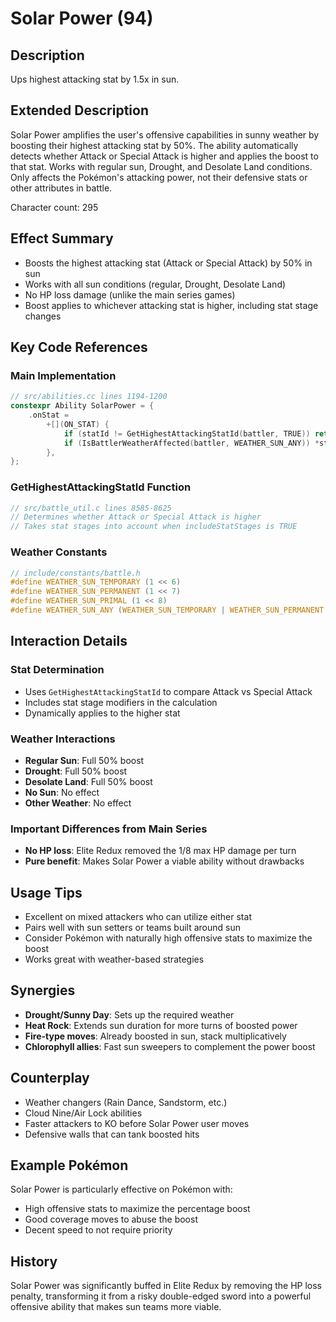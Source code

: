 # Solar Power (94)

## Description
Ups highest attacking stat by 1.5x in sun.

## Extended Description
Solar Power amplifies the user's offensive capabilities in sunny weather by boosting their highest attacking stat by 50%. The ability automatically detects whether Attack or Special Attack is higher and applies the boost to that stat. Works with regular sun, Drought, and Desolate Land conditions. Only affects the Pokémon's attacking power, not their defensive stats or other attributes in battle.

Character count: 295

## Effect Summary
- Boosts the highest attacking stat (Attack or Special Attack) by 50% in sun
- Works with all sun conditions (regular, Drought, Desolate Land)
- No HP loss damage (unlike the main series games)
- Boost applies to whichever attacking stat is higher, including stat stage changes

## Key Code References

### Main Implementation
```c
// src/abilities.cc lines 1194-1200
constexpr Ability SolarPower = {
    .onStat =
        +[](ON_STAT) {
            if (statId != GetHighestAttackingStatId(battler, TRUE)) return;
            if (IsBattlerWeatherAffected(battler, WEATHER_SUN_ANY)) *stat *= 1.5;
        },
};
```

### GetHighestAttackingStatId Function
```c
// src/battle_util.c lines 8585-8625
// Determines whether Attack or Special Attack is higher
// Takes stat stages into account when includeStatStages is TRUE
```

### Weather Constants
```c
// include/constants/battle.h
#define WEATHER_SUN_TEMPORARY (1 << 6)
#define WEATHER_SUN_PERMANENT (1 << 7)
#define WEATHER_SUN_PRIMAL (1 << 8)
#define WEATHER_SUN_ANY (WEATHER_SUN_TEMPORARY | WEATHER_SUN_PERMANENT | WEATHER_SUN_PRIMAL)
```

## Interaction Details

### Stat Determination
- Uses `GetHighestAttackingStatId` to compare Attack vs Special Attack
- Includes stat stage modifiers in the calculation
- Dynamically applies to the higher stat

### Weather Interactions
- **Regular Sun**: Full 50% boost
- **Drought**: Full 50% boost
- **Desolate Land**: Full 50% boost
- **No Sun**: No effect
- **Other Weather**: No effect

### Important Differences from Main Series
- **No HP loss**: Elite Redux removed the 1/8 max HP damage per turn
- **Pure benefit**: Makes Solar Power a viable ability without drawbacks

## Usage Tips
- Excellent on mixed attackers who can utilize either stat
- Pairs well with sun setters or teams built around sun
- Consider Pokémon with naturally high offensive stats to maximize the boost
- Works great with weather-based strategies

## Synergies
- **Drought/Sunny Day**: Sets up the required weather
- **Heat Rock**: Extends sun duration for more turns of boosted power
- **Fire-type moves**: Already boosted in sun, stack multiplicatively
- **Chlorophyll allies**: Fast sun sweepers to complement the power boost

## Counterplay
- Weather changers (Rain Dance, Sandstorm, etc.)
- Cloud Nine/Air Lock abilities
- Faster attackers to KO before Solar Power user moves
- Defensive walls that can tank boosted hits

## Example Pokémon
Solar Power is particularly effective on Pokémon with:
- High offensive stats to maximize the percentage boost
- Good coverage moves to abuse the boost
- Decent speed to not require priority

## History
Solar Power was significantly buffed in Elite Redux by removing the HP loss penalty, transforming it from a risky double-edged sword into a powerful offensive ability that makes sun teams more viable.